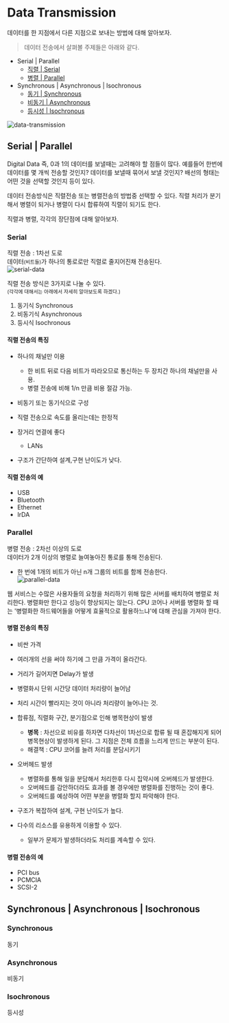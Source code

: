 # Data Transmission
데이터를 한 지점에서 다른 지점으로 보내는 방법에 대해 알아보자.  
> 데이터 전송에서 살펴볼 주제들은 아래와 같다.
  * Serial | Parallel
    * [직렬 | Serial](#Serial) 
    * [병렬 | Parallel](#Parallel)
  * Synchronous | Asynchronous | Isochronous
    * [동기 | Synchronous](#Synchronous)
    * [비동기 | Asynchronous](#Asynchronous)
    * [등시성 | Isochronous](#Isochronous)  

![data-transmission](https://user-images.githubusercontent.com/48475824/74103194-890ca280-4b8d-11ea-89dc-7e09b895a070.png)


## Serial | Parallel
Digital Data 즉, 0과 1의 데이터를 보낼때는 고려해야 할 점들이 많다. 예를들어 한번에 데이터를 몇 개씩 전송할 것인지? 데이터를 보낼때 묶어서 보낼 것인지? 배선의 형태는 어떤 것을 선택할 것인지 등이 있다. 

데이터 전송방식은 직렬전송 또는 병렬전송의 방법중 선택할 수 있다. 직렬 처리가 분기해서 병렬이 되거나 병렬이 다시 합류하여 직렬이 되기도 한다. 

직렬과 병렬, 각각의 장단점에 대해 알아보자.


### Serial
직렬 전송 : 1차선 도로  
데이터<small>(비트들)</small>가 하나의 통로로만 직렬로 줄지어진채 전송된다.  
![serial-data](https://user-images.githubusercontent.com/48475824/74102304-bd7c6080-4b85-11ea-8cad-81c2a944d419.png)

직렬 전송 방식은 3가지로 나눌 수 있다.  
<small>(각각에 대해서는 아래에서 자세히 알아보도록 하겠다.)</small>
  1. 동기식 Synchronous
  1. 비동기식 Asynchronous
  1. 등시식 Isochronous

#### 직렬 전송의 특징
* 하나의 채널만 이용
  * 한 비트 뒤로 다음 비트가 따라오므로 통신하는 두 장치간 하나의 채널만을 사용.
  * 병렬 전송에 비해 1/n 만큼 비용 절감 가능.

* 비동기 또는 동기식으로 구성

* 직렬 전송으로 속도를 올리는데는 한정적

* 장거리 연결에 좋다
  * LANs

* 구조가 간단하여 설계,구현 난이도가 낮다.

#### 직렬 전송의 예
* USB
* Bluetooth
* Ethernet
* IrDA


### Parallel
병렬 전송 : 2차선 이상의 도로  
데이터가 2개 이상의 병렬로 늘여놓아진 통로를 통해 전송된다. 
 * 한 번에 1개의 비트가 아닌 n개 그룹의 비트를 함께 전송한다.  
![parallel-data](https://user-images.githubusercontent.com/48475824/74102590-409eb600-4b88-11ea-94e5-7c5464951b2d.png)  

웹 서비스는 수많은 사용자들의 요청을 처리하기 위해 많은 서버를 배치하여 병렬로 처리한다. 병렬화만 한다고 성능이 향상되지는 않는다. CPU 코어나 서버를 병렬화 할 때는 '병렬화한 하드웨어들을 어떻게 효율적으로 활용하느냐'에 대해 관심을 가져야 한다. 

#### 병렬 전송의 특징
 * 비싼 가격
  * 여러개의 선을 써야 하기에 그 만큼 가격이 올라간다.

 * 거리가 길어지면 Delay가 발생

 * 병렬화시 단위 시간당 데이터 처리량이 늘어남
  * 처리 시간이 빨라지는 것이 아니라 처리량이 늘어나는 것.
  * 합류점, 직렬화 구간, 분기점으로 인해 병목현상이 발생
    * **병목** : 차선으로 비유를 하자면 다차선이 1차선으로 합류 될 때 혼잡해지게 되어 병목현상이 발생하게 된다. 그 지점은 전체 흐름을 느리게 만드는 부분이 된다.
    * 해결책 : CPU 코어를 늘려 처리를 분담시키기

* 오버헤드 발생
  * 병렬화를 통해 일을 분담해서 처리한후 다시 집약시에 오버헤드가 발생한다.
  * 오버헤드를 감안하더라도 효과를 볼 경우에만 병렬화를 진행하는 것이 좋다.
  * 오버헤드를 예상하여 어떤 부분을 병렬화 할지 파악해야 한다.

* 구조가 복잡하여 설계, 구현 난이도가 높다.

* 다수의 리소스를 유용하게 이용할 수 있다.
  * 일부가 문제가 발생하더라도 처리를 계속할 수 있다.


#### 병렬 전송의 예
* PCI bus
* PCMCIA
* SCSI-2


## Synchronous | Asynchronous | Isochronous
### Synchronous
동기
### Asynchronous
비동기
### Isochronous
등시성
